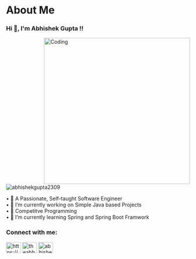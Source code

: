 <h1 align="left">About Me</h1>
<h3 align="left">Hi 👋, I'm Abhishek Gupta !!</h3>
<img align="right" alt="Coding" width="400" src="https://cdn.dribbble.com/users/1162077/screenshots/3848914/media/7ed7d5ca074b48b328150e5a231e8d1f.gif">

<p align="left"> <img src="https://komarev.com/ghpvc/?username=abhishekgupta2309&label=Profile%20views&color=0e75b6&style=flat" alt="abhishekgupta2309" /> </p>
• 👦 A Passionate, Self-taught Software Engineer <br>
• 🔭 I’m currently working on Simple Java based Projects <br>
• 🥇 Competitve Programming <br>
• 🌱 I’m currently learning Spring and Spring Boot Framwork

<h3 align="left">Connect with me:</h3>
<p align="left">
<a href="https://www.linkedin.com/in/abhishekgupta2309/" target="blank"><img align="center" src="https://raw.githubusercontent.com/rahuldkjain/github-profile-readme-generator/master/src/images/icons/Social/linked-in-alt.svg" alt="https://www.linkedin.com/in/abhishekgupta2309/" height="30" width="40" /></a>
<a href="https://instagram.com/theabhishekgupta_09" target="blank"><img align="center" src="https://raw.githubusercontent.com/rahuldkjain/github-profile-readme-generator/master/src/images/icons/Social/instagram.svg" alt="theabhishekgupta_09" height="30" width="40" /></a>
<a href="mailto:abhishekguptaa8371@gmail.com" target="blank"><img align="center" src="https://vectorseek.com/wp-content/uploads/2021/02/Gmail-Logo-Vector-730x730.jpg" alt="abhishekguptaa8371@gmail.com" height="30" width="40" /></a>
</p>

